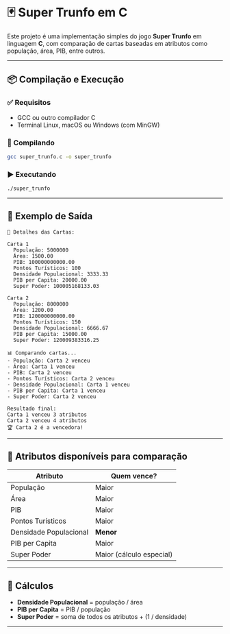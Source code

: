 # 🃏 Super Trunfo em C

Este projeto é uma implementação simples do jogo **Super Trunfo** em linguagem **C**, com comparação de cartas baseadas em atributos como população, área, PIB, entre outros.

---

## 📦 Compilação e Execução

### ✅ Requisitos

- GCC ou outro compilador C
- Terminal Linux, macOS ou Windows (com MinGW)

### 🔧 Compilando

```bash
gcc super_trunfo.c -o super_trunfo
````

### ▶️ Executando

```bash
./super_trunfo
```

---

## 📝 Exemplo de Saída

```
📄 Detalhes das Cartas:

Carta 1
  População: 5000000
  Área: 1500.00
  PIB: 100000000000.00
  Pontos Turísticos: 100
  Densidade Populacional: 3333.33
  PIB per Capita: 20000.00
  Super Poder: 100005168133.03

Carta 2
  População: 8000000
  Área: 1200.00
  PIB: 120000000000.00
  Pontos Turísticos: 150
  Densidade Populacional: 6666.67
  PIB per Capita: 15000.00
  Super Poder: 120009383316.25

📊 Comparando cartas...
- População: Carta 2 venceu
- Área: Carta 1 venceu
- PIB: Carta 2 venceu
- Pontos Turísticos: Carta 2 venceu
- Densidade Populacional: Carta 1 venceu
- PIB per Capita: Carta 1 venceu
- Super Poder: Carta 2 venceu

Resultado final:
Carta 1 venceu 3 atributos
Carta 2 venceu 4 atributos
🏆 Carta 2 é a vencedora!
```

---

## 🧠 Atributos disponíveis para comparação

| Atributo               | Quem vence?              |
| ---------------------- | ------------------------ |
| População              | Maior                    |
| Área                   | Maior                    |
| PIB                    | Maior                    |
| Pontos Turísticos      | Maior                    |
| Densidade Populacional | **Menor**                |
| PIB per Capita         | Maior                    |
| Super Poder            | Maior (cálculo especial) |

---

## 🧮 Cálculos

* **Densidade Populacional** = população / área
* **PIB per Capita** = PIB / população
* **Super Poder** = soma de todos os atributos + (1 / densidade)

---
